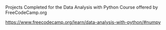 Projects Completed for the Data Analysis with Python Course offered by FreeCodeCamp.org

https://www.freecodecamp.org/learn/data-analysis-with-python/#numpy
